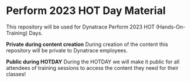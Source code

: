 # Perform 2023 HOT Day Material

This repository will be used for Dynatrace Perform 2023 HOT (Hands-On-Training) Days.

**Private during content creation**
During creation of the content this repository will be private to Dynatrace employees. 

**Public during HOTDAY**
During the HOTDAY we will make it public for all attendees of training sessions to access the content they need for their classes!
